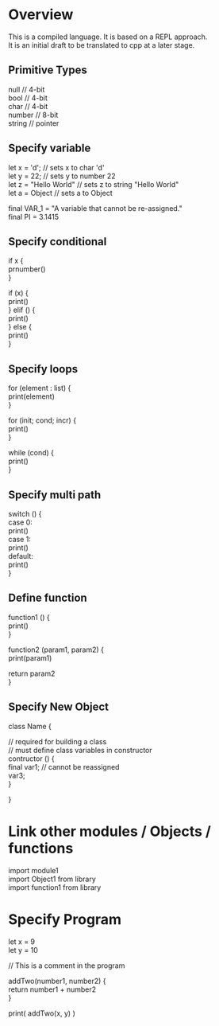# Overview

This is a compiled language. It is based on a REPL approach.  
It is an initial draft to be translated to cpp at a later stage.  

## Primitive Types

null      // 4-bit  
bool      // 4-bit  
char      // 4-bit  
number    // 8-bit  
string    // pointer  

## Specify variable

let x = 'd';            // sets x to char 'd'  
let y = 22;             // sets y to number 22  
let z = "Hello World"   // sets z to string "Hello World"  
let a = Object          // sets a to Object  

final VAR_1 = "A variable that cannot be re-assigned."  
final PI = 3.1415  

## Specify conditional  

if x {  
  prnumber()  
}  

if (x) {  
  print()  
} elif () {  
  print()  
} else {  
  print()  
}  

## Specify loops  

for (element : list) {  
  print(element)  
}  

for (init; cond; incr) {  
  print()  
}  

while (cond) {  
  print()  
}  

## Specify multi path 

switch () {  
  case 0:  
    print()  
  case 1:  
    print()  
  default:  
    print()  
}  

## Define function

function1 () {  
  print()  
}  

function2 (param1, param2) {  
  print(param1)  

  return param2  
}  

## Specify New Object

class Name {  

  // required for building a class  
  // must define class variables in constructor  
  contructor () {  
    final var1; // cannot be reassigned  
    var3;  
  }  
  
}  

# Link other modules / Objects / functions
import module1  
import Object1 from library  
import function1 from library  

# Specify Program

let x = 9  
let y = 10  

// This is a comment in the program

addTwo(number1, number2) {  
  return number1 + number2  
}  

print( addTwo(x, y) )  